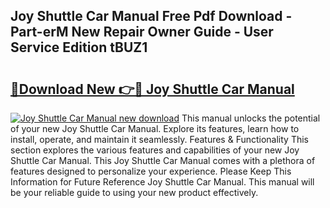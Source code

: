 ## Joy Shuttle Car Manual Free Pdf Download - Part-erM New Repair Owner Guide - User Service Edition tBUZ1

# <h2><a href="http://bc25185.oget.top/?id=Joy+Shuttle+Car+Manual">🔗Download New 👉🔴 Joy Shuttle Car Manual</a></h2>

[![Joy Shuttle Car Manual new download](https://i.imgur.com/5g1atiW.png)](http://bc25185.oget.top/?id=Joy+Shuttle+Car+Manual)
This manual unlocks the potential of your new Joy Shuttle Car Manual. Explore its features, learn how to install, operate, and maintain it seamlessly. Features & Functionality This section explores the various features and capabilities of your new Joy Shuttle Car Manual. This Joy Shuttle Car Manual comes with a plethora of features designed to personalize your experience. Please Keep This Information for Future Reference Joy Shuttle Car Manual. This manual will be your reliable guide to using your new product effectively.
